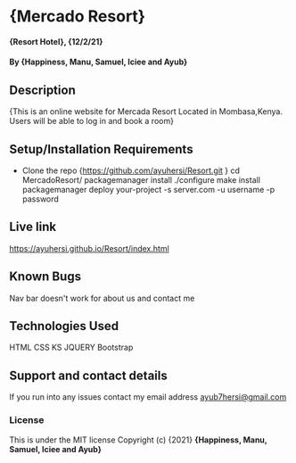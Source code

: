 # {Mercado Resort}
#### {Resort Hotel}, {12/2/21}
#### By **{Happiness, Manu, Samuel, Iciee and Ayub}**
## Description
{This is an online website for Mercada Resort Located in Mombasa,Kenya. Users will be able to log in and book a room} 
## Setup/Installation Requirements
* Clone the repo {https://github.com/ayuhersi/Resort.git }
cd MercadoResort/ packagemanager install
./configure make install
packagemanager deploy your-project -s server.com -u username -p password

## Live link
https://ayuhersi.github.io/Resort/index.html
## Known Bugs
Nav bar doesn't work for about us and contact me 
## Technologies Used
HTML CSS KS JQUERY Bootstrap
## Support and contact details
If you run into any issues contact my email address ayub7hersi@gmail.com 
### License
This is under the MIT license Copyright (c) {2021} **{Happiness, Manu, Samuel, Iciee and Ayub}**
